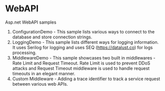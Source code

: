 # WebAPI
Asp.net WebAPI samples
1. ConfigurationDemo - This sample lists various ways to connect to the database and store connection strings.
2. LoggingDemo - This sample lists different ways for logging information. It uses Serilog for logging and uses SEQ (https://datalust.co) for logs processing.
3. MiddlewareDemo - This sample showcases two built in middlewares - Rate Limit and Request Timeout. Rate Limit is used to prevent DDoS attacks and Request Timeout middleware is used to handle request timeouts in an elegant manner.
4. Custom Middleware - Adding a trace identifier to track a service request between various web APIs.
